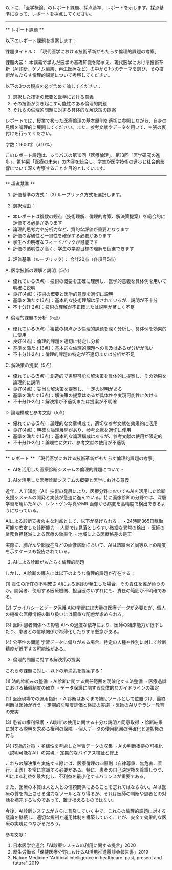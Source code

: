 以下に、「医学概論」のレポート課題、採点基準、レポートを示します。採点基準に従って、レポートを採点してください。

---------------------------------------
** レポート課題 **

以下のレポート課題を提案します：

課題タイトル：
「現代医学における技術革新がもたらす倫理的課題の考察」

課題内容：
本講義で学んだ医学の基礎知識を踏まえ、現代医学における技術革新（AI診断、ゲノム編集、再生医療など）の中から1つのテーマを選び、その技術がもたらす倫理的課題について考察してください。

以下の3つの観点を必ず含めて論じてください：

1. 選択した技術の概要と医学における意義
2. その技術が引き起こす可能性のある倫理的問題
3. それらの倫理的問題に対する具体的な解決策の提案

レポートでは、授業で扱った医療倫理の基本原則を適切に参照しながら、自身の見解を論理的に展開してください。また、参考文献やデータを用いて、主張の裏付けを行ってください。

字数：1600字（±10%）

このレポート課題は、シラバスの第10回「医療倫理」、第13回「医学研究の進歩」、第14回「医療の未来」の内容を統合し、学生が医学技術の進歩と社会的影響について深く考察することを目的としています。

---------------------------------------
** 採点基準 **

1. 評価基準の方式：
(3) ルーブリック方式を選択します。

2. 選択理由：
- 本レポートは複数の観点（技術理解、倫理的考察、解決策提案）を総合的に評価する必要があります
- 論理的思考力や分析力など、質的な評価が重要となります
- 評価の客観性と一貫性を確保する必要があります
- 学生への明確なフィードバックが可能です
- 評価の透明性が高く、学生の学習目標の理解を促進できます

3. 評価基準（ルーブリック）：
合計20点（各項目5点）

A. 医学技術の理解と説明（5点）
- 優れている(5点)：技術の概要を正確に理解し、医学的意義を具体例を用いて明確に説明
- 良好(4点)：技術の概要と医学的意義を適切に説明
- 基準を満たす(3点)：基本的な技術理解は示されているが、説明が不十分
- 不十分(1-2点)：技術の理解が不正確または説明が著しく不足

B. 倫理的課題の分析（5点）
- 優れている(5点)：複数の視点から倫理的課題を深く分析し、具体例を効果的に使用
- 良好(4点)：倫理的課題を適切に特定し分析
- 基準を満たす(3点)：基本的な倫理的課題への言及はあるが分析が浅い
- 不十分(1-2点)：倫理的課題の特定が不適切または分析が不足

C. 解決策の提案（5点）
- 優れている(5点)：創造的で実現可能な解決策を具体的に提案し、その効果を論理的に説明
- 良好(4点)：妥当な解決策を提案し、一定の説明がある
- 基準を満たす(3点)：解決策の提案はあるが具体性や実現可能性に欠ける
- 不十分(1-2点)：解決策が不適切または提案が不明確

D. 論理構成と参考文献（5点）
- 優れている(5点)：論理的な文章構成で、適切な参考文献を効果的に活用
- 良好(4点)：明確な論理展開があり、参考文献を適切に使用
- 基準を満たす(3点)：基本的な論理構成はあるが、参考文献の使用が限定的
- 不十分(1-2点)：論理性に欠け、参考文献の使用が不適切

---------------------------------------
** レポート **
「現代医学における技術革新がもたらす倫理的課題の考察」
- AIを活用した医療診断システムの倫理的課題について -

1. AIを活用した医療診断システムの概要と医学における意義

近年、人工知能（AI）技術の発展により、医療分野においてもAIを活用した診断支援システムの開発と実装が急速に進んでいる。特に画像診断の分野では、深層学習を用いたAIが、レントゲン写真やMRI画像から病変を高精度で検出できるようになっている。

AIによる診断支援の主な利点として、以下が挙げられる：
・24時間365日稼働可能な安定した診断能力
・人間では見落としやすい微細な異常の検出
・医師の業務負担軽減による医療の効率化
・地域による医療格差の是正

実際に、肺がんや網膜症などの画像診断において、AIは熟練医と同等以上の精度を示すケースも報告されている。

2. AIによる診断がもたらす倫理的問題

しかし、AI診断の導入には以下のような倫理的課題が存在する：

(1) 責任の所在の不明確さ
AIによる誤診が発生した場合、その責任を誰が負うのか。開発者、使用する医療機関、担当医のいずれにも、責任の範囲が不明確である。

(2) プライバシーとデータ保護
AIの学習には大量の医療データが必要だが、個人の機微な医療情報の取り扱いには慎重な配慮が求められる。

(3) 医師-患者関係への影響
AIへの過度な依存により、医師の臨床能力が低下したり、患者との信頼関係が希薄化したりする懸念がある。

(4) 公平性の問題
学習データに偏りがある場合、特定の人種や性別に対して診断精度が低下する可能性がある。

3. 倫理的問題に対する解決策の提案

これらの課題に対し、以下の解決策を提案する：

(1) 法的枠組みの整備
・AI診断に関する責任範囲を明確化する法整備
・医療過誤における補償制度の確立
・データ保護に関する具体的なガイドラインの策定

(2) 医療現場での運用指針
・AI診断はあくまで補助ツールとして位置づけ、最終判断は医師が行う
・定期的な精度評価と検証の実施
・医師のAIリテラシー教育の充実

(3) 患者の権利保護
・AI診断の使用に関する十分な説明と同意取得
・診断結果に対する説明を求める権利の保障
・個人データの使用範囲の明確化と選択権の付与

(4) 技術的対策
・多様性を考慮した学習データの収集
・AIの判断根拠の可視化（説明可能なAI）の実現
・定期的なバイアス検証と修正

これらの解決策を実施する際には、医療倫理の四原則（自律尊重、無危害、善行、正義）を常に意識する必要がある。特に、患者の自己決定権を尊重しつつ、AIによる利益を最大化し、不利益を最小化するバランスが重要である。

また、医療の本質は人と人との信頼関係にあることを忘れてはならない。AIは医療の質を向上させる強力なツールとなり得るが、それは医師の判断や患者との対話を補完するものであって、置き換えるものではない。

今後、AI診断システムがさらに普及していく中で、これらの倫理的課題に対する議論を継続し、適切な規制と運用体制を構築していくことが、安全で効果的な医療の実現につながるだろう。

参考文献：
1. 日本医学会連合「AI診療システムの利用に関する提言」2020
2. 厚生労働省「保健医療分野におけるAI活用推進懇談会報告書」2019
3. Nature Medicine "Artificial intelligence in healthcare: past, present and future" 2019

